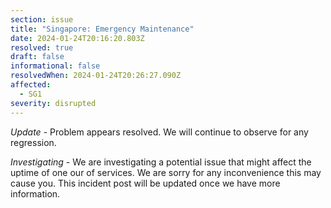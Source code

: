 ```yaml
---
section: issue
title: "Singapore: Emergency Maintenance"
date: 2024-01-24T20:16:20.803Z
resolved: true
draft: false
informational: false
resolvedWhen: 2024-01-24T20:26:27.090Z
affected:
  - SG1
severity: disrupted
---
```

*﻿Update* - Problem appears resolved. We will continue to observe for any regression.

*Investigating* - We are investigating a potential issue that might affect the uptime of one our of services. We are sorry for any inconvenience this may cause you. This incident post will be updated once we have more information.